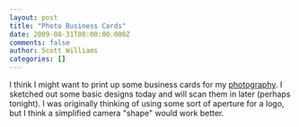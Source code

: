 ```yaml
---
layout: post
title: "Photo Business Cards"
date: 2009-08-31T00:00:00.000Z
comments: false
author: Scott Williams
categories: []
---
```

I think I might want to print up some business cards for my <a href="http://swilliamsphoto.com">photography</a>. I sketched out some basic designs today and will scan them in later (perhaps tonight). I was originally thinking of using some sort of aperture for a logo, but I think a simplified camera "shape" would work better.
